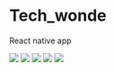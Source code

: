 # Tech_wonde
React native app

<img src="https://res.cloudinary.com/codercloud/image/upload/v1687352545/Screenshot_2023-06-21-18-28-42-82_9bd2cedeec10e075714ef6b2ea203f59_jp5hem.jpg"/>
<img src="https://res.cloudinary.com/codercloud/image/upload/v1687352545/Screenshot_2023-06-21-18-28-48-13_9bd2cedeec10e075714ef6b2ea203f59_rqzrpk.jpg"/>
<img src="https://res.cloudinary.com/codercloud/image/upload/v1687352546/Screenshot_2023-06-21-18-28-56-97_9bd2cedeec10e075714ef6b2ea203f59_t7wz1g.jpg"/>
<img src="https://res.cloudinary.com/codercloud/image/upload/v1687352546/Screenshot_2023-06-21-18-28-54-36_9bd2cedeec10e075714ef6b2ea203f59_vupx0r.jpg"/>
<img src="https://res.cloudinary.com/codercloud/image/upload/v1687352545/Screenshot_2023-06-21-18-28-59-64_9bd2cedeec10e075714ef6b2ea203f59_utieng.jpg"/>
